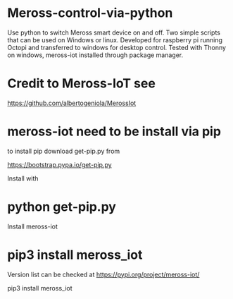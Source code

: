 # Meross-control-via-python
Use python to switch Meross smart device on and off.
Two simple scripts that can be used on Windows or linux.
Developed for raspberry pi running Octopi and transferred to windows for desktop control.
Tested with Thonny on windows, meross-iot installed through package manager.

# Credit to Meross-IoT see 
https://github.com/albertogeniola/MerossIot

# meross-iot need to be install via pip

to install pip download get-pip.py from

https://bootstrap.pypa.io/get-pip.py 

Install with

# python get-pip.py

Install meross-iot

# pip3 install meross_iot

Version list can be checked at
https://pypi.org/project/meross-iot/

pip3 install meross_iot

